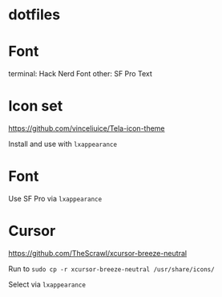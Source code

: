 # dotfiles

# Font

terminal: Hack Nerd Font
other: SF Pro Text

# Icon set

https://github.com/vinceliuice/Tela-icon-theme

Install and use with `lxappearance`

# Font

Use SF Pro via `lxappearance`

# Cursor

https://github.com/TheScrawl/xcursor-breeze-neutral

Run to `sudo cp -r xcursor-breeze-neutral /usr/share/icons/`

Select via `lxappearance`
